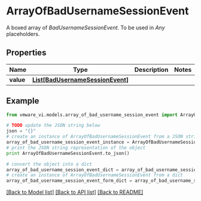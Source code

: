 # ArrayOfBadUsernameSessionEvent

A boxed array of *BadUsernameSessionEvent*. To be used in *Any* placeholders. 

## Properties
Name | Type | Description | Notes
------------ | ------------- | ------------- | -------------
**value** | [**List[BadUsernameSessionEvent]**](BadUsernameSessionEvent.md) |  | 

## Example

```python
from vmware_vi.models.array_of_bad_username_session_event import ArrayOfBadUsernameSessionEvent

# TODO update the JSON string below
json = "{}"
# create an instance of ArrayOfBadUsernameSessionEvent from a JSON string
array_of_bad_username_session_event_instance = ArrayOfBadUsernameSessionEvent.from_json(json)
# print the JSON string representation of the object
print ArrayOfBadUsernameSessionEvent.to_json()

# convert the object into a dict
array_of_bad_username_session_event_dict = array_of_bad_username_session_event_instance.to_dict()
# create an instance of ArrayOfBadUsernameSessionEvent from a dict
array_of_bad_username_session_event_form_dict = array_of_bad_username_session_event.from_dict(array_of_bad_username_session_event_dict)
```
[[Back to Model list]](../README.md#documentation-for-models) [[Back to API list]](../README.md#documentation-for-api-endpoints) [[Back to README]](../README.md)


